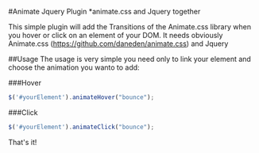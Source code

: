 #Animate Jquery Plugin
*animate.css and Jquery together

This simple plugin will add the Transitions of the Animate.css library when you hover or click on an element of your DOM. 
It needs obviously Animate.css (https://github.com/daneden/animate.css) and Jquery

##Usage
The usage is very simple you need only to link your element and choose the animation you wanto to add:

###Hover
```javascript
$('#yourElement').animateHover("bounce");
```

###Click
```javascript
$('#yourElement').animateClick("bounce");
```

That's it!


